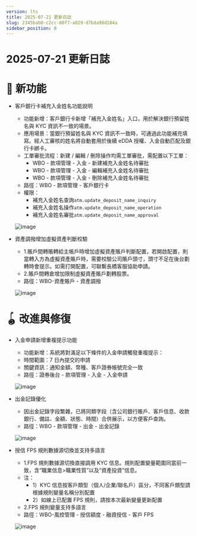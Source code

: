 ```yaml
---
version: lts
title: 2025-07-21 更新日誌
slug: 2345bab0-c2cc-80f7-a029-d7bda98d184a
sidebar_position: 0
---
```



# 2025-07-21 更新日誌


# 🎉 新功能

- 客戶銀行卡補充入金姓名功能說明
    - 功能新增：客戶銀行卡新增「補充入金姓名」入口，用於解決銀行預留姓名與 KYC 資訊不一致的場景。
    - 應用場景：當銀行預留姓名與 KYC 資訊不一致時，可通過此功能補充填寫。經人工審核的姓名將自動套用於後續 eDDA 授權、入金自動匹配及銀行卡綁卡。
    - 工單審批流程：新建 / 編輯 / 刪除操作均需工單審批，需配置以下工單：
        - WBO - 款項管理 - 入金 - 新建補充入金姓名待審批
        - WBO - 款項管理 - 入金 - 編輯補充入金姓名待審批
        - WBO - 款項管理 - 入金 - 刪除補充入金姓名待審批
    - 路徑：WBO - 款項管理 - 客戶銀行卡
    - 權限：
        - 補充入金姓名查詢`atm.update_deposit_name_inquiry`
        - 補充入金姓名操作`atm.update_deposit_name_operation`
        - 補充入金姓名審批`atm.update_deposit_name_approval`

    ![image](https://longbridge.larkenterprise.com/space/api/box/stream/download/asynccode/?code=ZjI5OGYwZmIxZjc0M2NmNzIwNjM2MzRlZjZkZWU4YjVfalZwTDFLWGNsUWR2UTRRdnFOME45SnMydVJYeHNJN0FfVG9rZW46Qlg0eGJHb3FCb0x0TUp4NGZtMWNtZlZYbk9lXzE3NTI4MDUxNTk6MTc1MjgwODc1OV9WNA)

- 資產調撥增加虛擬資產判斷校驗
    - 1.賬戶間轉賬轉給主帳戶時增加虛擬資產賬戶判斷配置，若開啟配置，則當轉入方為虛擬資產賬戶時，需要校驗公司賬戶頭寸，頭寸不足在後台劃轉時會提示。如需打開配置，可聯繫長橋客服協助申請。
    - 2.賬戶間轉倉增加限制虛擬資產賬戶劃轉股票。
    - 路徑：WBO-資產賬戶 - 資產調撥

    ![image](https://longbridge.larkenterprise.com/space/api/box/stream/download/asynccode/?code=ZDlkOGVkYTllNGI2ZDhlMGRkOGZhZjkwYjBkOGI4ZjBfcjcxVVRPU3d2ZG5qRnoweExoMXdIeExjNlR3ZE9RYk9fVG9rZW46S0taUWJFNkx3b1p1YkV4YWRON2NOMUprbmpoXzE3NTI4MDUxNTk6MTc1MjgwODc1OV9WNA)


# 🪀 改進與修復

- 入金申請新增重複提示功能
    - 功能新增：系統將對滿足以下條件的入金申請觸發重複提示：
    - 時間範圍：7 日內提交的申請
    - 關鍵資訊：通知金額、幣種、客戶證券帳號完全一致
    - 路徑：證券後台 - 款項管理 - 入金 - 入金申請

    ![image](https://longbridge.larkenterprise.com/space/api/box/stream/download/asynccode/?code=ZTIwNjIxODM1MDlhZTAyODhiNGY0ZGEzN2ZhZjUzNjZfY3N6eDRqRjFkZU9nTkpRaFd2cHM0SzVuam9sYWJlTjVfVG9rZW46TWhVeWJmNnlkb204RUp4djNBUWN5Ym12bm5kXzE3NTI4MDUxNTk6MTc1MjgwODc1OV9WNA)

- 出金記錄優化
    - 因出金記錄字段繁雜，已將同類字段（含公司銀行賬戶、客戶信息、收款銀行、備註、金額、狀態、時間）合併展示，以方便客戶查詢。
    - 路徑：WBO - 款項管理 - 出金 - 出金記錄

    ![image](https://longbridge.larkenterprise.com/space/api/box/stream/download/asynccode/?code=NmYxYmFkMTc5ZmJkOWJmN2NlMjg3NDE1OWY0YzVkNGNfQWY1Y3N4SGpqQ29FbjVEcmNta2N4Mk5zT0ZJS1MxZm9fVG9rZW46SDhmOWJUWDZ3b2ZvY0J4ZUdXamN0UlNvbnhoXzE3NTI4MDUxNTk6MTc1MjgwODc1OV9WNA)

- 授信 FPS 規則數據源切換並支持多語言
    - 1.FPS 規則數據源切換直接調用 KYC 信息。規則配置變量範圍同當前一致，含“職業信息>職業性質”以及“資產投資”信息。
    - 注：
        - 1）KYC 信息按客戶類型（個人/企業/聯名戶）區分，不同客戶類型請根據規則變量名稱分別配置
        - 2）如線上已配置 FPS 規則，請按本次最新變量更新配置
    - 2.FPS 規則變量支持多語言
    - 路徑：WBO-風控管理 - 授信額度 - 融資授信 - 客戶 FPS

    ![image](https://longbridge.larkenterprise.com/space/api/box/stream/download/asynccode/?code=NjgyMTk1NmFkNjllNjAyMzdiNjJmNGE2MDQ5N2E2YTRfTHEwWnAyQmd4Q0V1NkYzWVlBOXR1c013RVF2ZktQSTNfVG9rZW46WkdoM2JxNk1VbzNTRWF4VzJQbmNjNTlEbnJkXzE3NTI4MDUxNTk6MTc1MjgwODc1OV9WNA)

